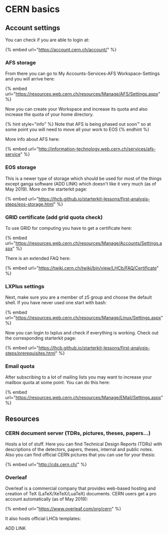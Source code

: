 # CERN basics

## Account settings

You can check if you are able to login at:

{% embed url="https://account.cern.ch/account/" %}

### AFS storage

From there you can go to My Accounts-Services-AFS Workspace-Settings and you will arrive here:

{% embed url="https://resources.web.cern.ch/resources/Manage/AFS/Settings.aspx" %}

Now you can create your Workspace and increase its quota and also increase the quota of your home directory.

{% hint style="info" %}
 Note that AFS is being phased out soon™ so at some point you will need to move all your work to EOS
{% endhint %}

More info about AFS here:

{% embed url="http://information-technology.web.cern.ch/services/afs-service" %}

### EOS storage

This is a newer type of storage which should be used for most of the things except ganga software \(ADD LINK\) which doesn't like it very much \(as of May 2019\). More on the starterkit page:

{% embed url="https://lhcb.github.io/starterkit-lessons/first-analysis-steps/eos-storage.html" %}

### GRID certificate \(add grid quota check\)

To use GRID for computing you have to get a certificate here:

{% embed url="https://resources.web.cern.ch/resources/Manage/Accounts/Settings.aspx" %}

There is an extended FAQ here:

{% embed url="https://twiki.cern.ch/twiki/bin/view/LHCb/FAQ/Certificate" %}

### LXPlus settings

Next, make sure you are a member of z5 group and choose the default shell. If you have never used one start with bash:

{% embed url="https://resources.web.cern.ch/resources/Manage/Linux/Settings.aspx" %}

Now you can login to lxplus and check if everything is working. Check out the corresponding starterkit page:

{% embed url="https://lhcb.github.io/starterkit-lessons/first-analysis-steps/prerequisites.html" %}



### Email quota

After subscribing to a lot of mailing lists you may want to increase your mailbox quota at some point. You can do this here:

{% embed url="https://resources.web.cern.ch/resources/Manage/EMail/Settings.aspx" %}

## Resources

### CERN document server \(TDRs, pictures, theses, papers...\)

Hosts a lot of stuff. Here you can find Technical Design Reports \(TDRs\) with descriptions of the detectors, papers, theses, internal and public notes. Also you can find official CERN pictures that you can use for your thesis:

{% embed url="http://cds.cern.ch/" %}

### Overleaf

Overleaf is a commercial company that provides web-based hosting and creation of TeX \(LaTeX/XeTeX/LuaTeX\) documents. CERN users get a pro account automatically \(as of May 2019\):

{% embed url="https://www.overleaf.com/org/cern" %}

It also hosts official LHCb templates:

ADD LINK

